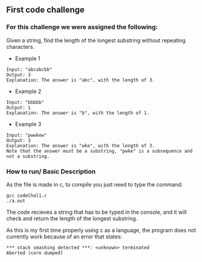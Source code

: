 ## First code challenge

### For this challenge we were assigned the following:

Given a string, find the length of the longest substring without repeating characters.

* Example 1
```
Input: "abcabcbb"
Output: 3 
Explanation: The answer is "abc", with the length of 3. 
```

* Example 2
```
Input: "bbbbb"
Output: 1
Explanation: The answer is "b", with the length of 1.
```

* Example 3
```
Input: "pwwkew"
Output: 3
Explanation: The answer is "wke", with the length of 3. 
Note that the answer must be a substring, "pwke" is a subsequence and not a substring.
```

### How to run/ Basic Description

As the file is made in c, to compile you just need to type the command: 
```
gcc codeChal1.c
./a.out
```

The code recieves a string that has to be typed in the console, and it will check and return the length of the longest substring.

As this is my first time properly using c as a language, the program does
not currently work because of an error that states:
```
*** stack smashing detected ***: <unknown> terminated
Aborted (core dumped)
```
